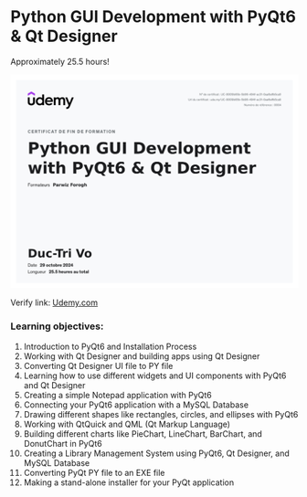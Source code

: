 # Python GUI Development with PyQt6 & Qt Designer

Approximately 25.5 hours!

![Certificate](images/Certificate.jpg)

Verify link: [Udemy.com](https://www.udemy.com/certificate/UC-8009b65b-5b96-494f-ac31-0aafbdfb5ca9/)

### Learning objectives:
1. Introduction to PyQt6 and Installation Process  
2. Working with Qt Designer and building apps using Qt Designer  
3. Converting Qt Designer UI file to PY file  
4. Learning how to use different widgets and UI components with PyQt6 and Qt Designer  
5. Creating a simple Notepad application with PyQt6  
6. Connecting your PyQt6 application with a MySQL Database  
7. Drawing different shapes like rectangles, circles, and ellipses with PyQt6  
8. Working with QtQuick and QML (Qt Markup Language)  
9. Building different charts like PieChart, LineChart, BarChart, and DonutChart in PyQt6  
10. Creating a Library Management System using PyQt6, Qt Designer, and MySQL Database  
11. Converting PyQt PY file to an EXE file  
12. Making a stand-alone installer for your PyQt application
